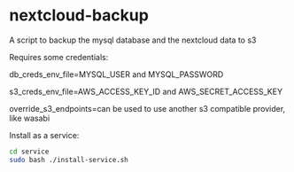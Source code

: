 # nextcloud-backup

A script to backup the mysql database and the nextcloud data to s3

Requires some credentials:

db_creds_env_file=MYSQL_USER and MYSQL_PASSWORD

s3_creds_env_file=AWS_ACCESS_KEY_ID and AWS_SECRET_ACCESS_KEY

override_s3_endpoints=can be used to use another s3 compatible provider, like wasabi

Install as a service:
```bash
cd service
sudo bash ./install-service.sh
```